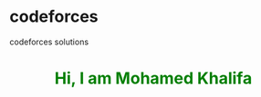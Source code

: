 # codeforces
codeforces solutions
<h1 style="text-align:center;color:green">Hi, I am Mohamed Khalifa</h1>
